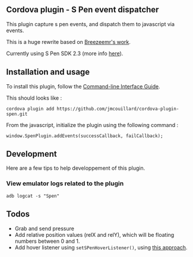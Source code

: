 Cordova plugin - S Pen event dispatcher
---------------------------

This plugin capture s pen events, and dispatch them to javascript via events.

This is a huge rewrite based on [Breezeemr's work](https://github.com/Breezeemr/cordova-plugin-spen).

Currently using S Pen SDK 2.3 (more info [here](http://developer.samsung.com/s-pen-sdk)).

## Installation and usage

To install this plugin, follow the [Command-line Interface Guide](http://cordova.apache.org/docs/en/edge/guide_cli_index.md.html#The%20Command-line%20Interface).

This should looks like :

```
cordova plugin add https://github.com/jmcouillard/cordova-plugin-spen.git
```

From the javascript, initialize the plugin using the following command :

```
window.SpenPlugin.addEvents(successCallback, failCallback);
```

## Development

Here are a few tips to help developpement of this plugin.

### View emulator logs related to the plugin

```
adb logcat -s "Spen"
```

## Todos

- Grab and send pressure
- Add relative position values (relX and relY), which will be floating numbers between 0 and 1.
- Add hover listener using `setSPenHoverListener()`, using [this approach](https://github.com/SamsungDeveloper/PhotoDesk/blob/master/src/com/samsung/photodesk/editor/ImageEditorActivity.java).